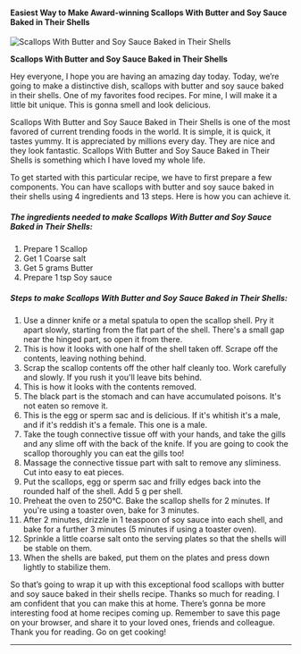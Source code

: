             

#### Easiest Way to Make Award-winning Scallops With Butter and Soy Sauce Baked in Their Shells

![Scallops With Butter and Soy Sauce Baked in Their Shells](https://img-global.cpcdn.com/recipes/5003384496062464/751x532cq70/scallops-with-butter-and-soy-sauce-baked-in-their-shells-recipe-main-photo.jpg)

**Scallops With Butter and Soy Sauce Baked in Their Shells**

Hey everyone, I hope you are having an amazing day today. Today, we’re going to make a distinctive dish, scallops with butter and soy sauce baked in their shells. One of my favorites food recipes. For mine, I will make it a little bit unique. This is gonna smell and look delicious.

Scallops With Butter and Soy Sauce Baked in Their Shells is one of the most favored of current trending foods in the world. It is simple, it is quick, it tastes yummy. It is appreciated by millions every day. They are nice and they look fantastic. Scallops With Butter and Soy Sauce Baked in Their Shells is something which I have loved my whole life.

To get started with this particular recipe, we have to first prepare a few components. You can have scallops with butter and soy sauce baked in their shells using 4 ingredients and 13 steps. Here is how you can achieve it.

##### The ingredients needed to make Scallops With Butter and Soy Sauce Baked in Their Shells:

1.  Prepare 1 Scallop
2.  Get 1 Coarse salt
3.  Get 5 grams Butter
4.  Prepare 1 tsp Soy sauce

##### Steps to make Scallops With Butter and Soy Sauce Baked in Their Shells:

1.  Use a dinner knife or a metal spatula to open the scallop shell. Pry it apart slowly, starting from the flat part of the shell. There's a small gap near the hinged part, so open it from there.
2.  This is how it looks with one half of the shell taken off. Scrape off the contents, leaving nothing behind.
3.  Scrap the scallop contents off the other half cleanly too. Work carefully and slowly. If you rush it you'll leave bits behind.
4.  This is how it looks with the contents removed.
5.  The black part is the stomach and can have accumulated poisons. It's not eaten so remove it.
6.  This is the egg or sperm sac and is delicious. If it's whitish it's a male, and if it's reddish it's a female. This one is a male.
7.  Take the tough connective tissue off with your hands, and take the gills and any slime off with the back of the knife. If you are going to cook the scallop thoroughly you can eat the gills too!
8.  Massage the connective tissue part with salt to remove any sliminess. Cut into easy to eat pieces.
9.  Put the scallops, egg or sperm sac and frilly edges back into the rounded half of the shell. Add 5 g per shell.
10.  Preheat the oven to 250°C. Bake the scallop shells for 2 minutes. If you're using a toaster oven, bake for 3 minutes.
11.  After 2 minutes, drizzle in 1 teaspoon of soy sauce into each shell, and bake for a further 3 minutes (5 minutes if using a toaster oven).
12.  Sprinkle a little coarse salt onto the serving plates so that the shells will be stable on them.
13.  When the shells are baked, put them on the plates and press down lightly to stabilize them.

So that’s going to wrap it up with this exceptional food scallops with butter and soy sauce baked in their shells recipe. Thanks so much for reading. I am confident that you can make this at home. There’s gonna be more interesting food at home recipes coming up. Remember to save this page on your browser, and share it to your loved ones, friends and colleague. Thank you for reading. Go on get cooking!

* * *